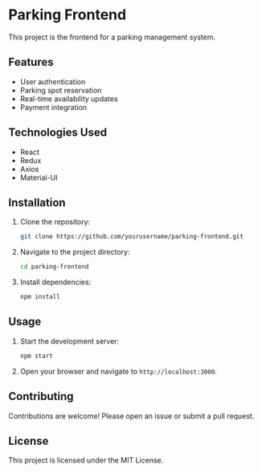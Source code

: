 # Parking Frontend

This project is the frontend for a parking management system.

## Features

- User authentication
- Parking spot reservation
- Real-time availability updates
- Payment integration

## Technologies Used

- React
- Redux
- Axios
- Material-UI

## Installation

1. Clone the repository:
   ```sh
   git clone https://github.com/yourusername/parking-frontend.git
   ```
2. Navigate to the project directory:
   ```sh
   cd parking-frontend
   ```
3. Install dependencies:
   ```sh
   npm install
   ```

## Usage

1. Start the development server:
   ```sh
   npm start
   ```
2. Open your browser and navigate to `http://localhost:3000`.

## Contributing

Contributions are welcome! Please open an issue or submit a pull request.

## License

This project is licensed under the MIT License.
